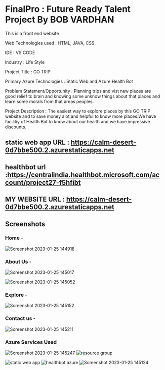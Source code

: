 # FinalPro : Future Ready Talent Project By BOB VARDHAN

This is a front end website

Web Technologies used : HTML, JAVA, CSS.

IDE : VS CODE

Industry : Life Style

Project Title : GO TRIP

Primary Azure Technologies : Static Web and Azure Health Bot

Problem Statement/Opportunity : Planning trips and vist new  places are good relief to brain and knowing some unknow things about that places and learn some morals from that areas peoples.

Project Description : The easiest way to explore places by this GO TRIP website and to save money alot,and helpful to know more places.We have facilitiy of Health Bot to know about our health and we have impressive discounts.

## static web app URL : https://calm-desert-0d7bbe500.2.azurestaticapps.net

## healthbot url :https://centralindia.healthbot.microsoft.com/account/project27-f5hfibt

## MY WEBSITE URL :  https://calm-desert-0d7bbe500.2.azurestaticapps.net

## Screenshots

### Home -

![Screenshot 2023-01-25 144918](https://user-images.githubusercontent.com/117451627/214526022-9701ee6e-ad7a-4710-8b08-fccb34ae8561.png)

### About Us -

![Screenshot 2023-01-25 145017](https://user-images.githubusercontent.com/117451627/214526145-13f4ef5a-a119-4837-80ec-795df600ae23.png)

![Screenshot 2023-01-25 145052](https://user-images.githubusercontent.com/117451627/214526239-327c11f8-f446-4942-a82b-dde0eb914b06.png)

### Explore  -

![Screenshot 2023-01-25 145152](https://user-images.githubusercontent.com/117451627/214526521-266cb11b-0db3-4496-959e-aff32df2c530.png)

### Contact us -

![Screenshot 2023-01-25 145211](https://user-images.githubusercontent.com/117451627/214526603-98fe80b0-b8af-4c91-88c1-1d7219a94e26.png)


### Azure Services Used

![Screenshot 2023-01-25 145247](https://user-images.githubusercontent.com/117451627/214527141-9db8dd5b-246b-47df-a034-9c434fa94b39.png)
![resource group](https://user-images.githubusercontent.com/117451627/215724329-c40f04e6-b12c-4895-9670-aa8cee6a866a.png)

![static web app](https://user-images.githubusercontent.com/117451627/215723273-3b74c0ee-7528-410b-8e75-b15d59fcae4e.png)
![healthbot azure](https://user-images.githubusercontent.com/117451627/215723361-7d0b659a-5532-4e5f-b85a-afe16101b5dd.png)
![Screenshot 2023-01-25 145124](https://user-images.githubusercontent.com/117451627/214526812-0ad8bd96-1d8b-437e-94d9-4589d79573ca.png)


